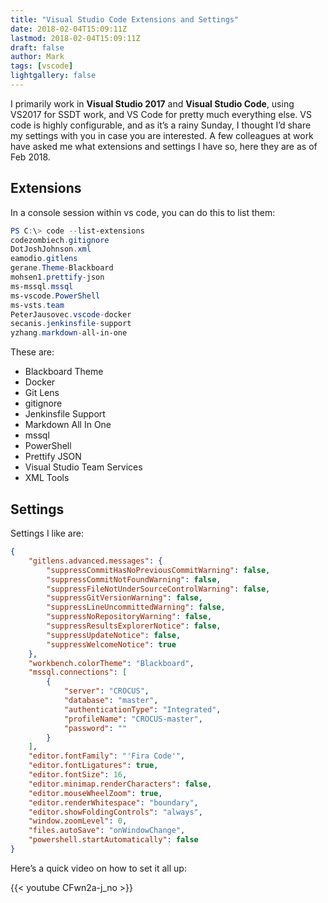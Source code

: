 ```yaml
---
title: "Visual Studio Code Extensions and Settings"
date: 2018-02-04T15:09:11Z
lastmod: 2018-02-04T15:09:11Z
draft: false
author: Mark
tags: [vscode]
lightgallery: false
---
```

I primarily work in **Visual Studio 2017** and **Visual Studio Code**, using VS2017 for SSDT work, and VS Code for pretty much everything else. VS code is highly configurable, and as it’s a rainy Sunday, I thought I’d share my settings with you in case you are interested. A few colleagues at work have asked me what extensions and settings I have so, here they are as of Feb 2018.

## Extensions

In a console session within vs code, you can do this to list them:
``` powershell
PS C:\> code --list-extensions
codezombiech.gitignore
DotJoshJohnson.xml
eamodio.gitlens
gerane.Theme-Blackboard
mohsen1.prettify-json
ms-mssql.mssql
ms-vscode.PowerShell
ms-vsts.team
PeterJausovec.vscode-docker
secanis.jenkinsfile-support
yzhang.markdown-all-in-one
```

These are:

* Blackboard Theme
* Docker
* Git Lens
* gitignore
* Jenkinsfile Support
* Markdown All In One
* mssql
* PowerShell
* Prettify JSON
* Visual Studio Team Services
* XML Tools

## Settings

Settings I like are:

```json
{
    "gitlens.advanced.messages": {
        "suppressCommitHasNoPreviousCommitWarning": false,
        "suppressCommitNotFoundWarning": false,
        "suppressFileNotUnderSourceControlWarning": false,
        "suppressGitVersionWarning": false,
        "suppressLineUncommittedWarning": false,
        "suppressNoRepositoryWarning": false,
        "suppressResultsExplorerNotice": false,
        "suppressUpdateNotice": false,
        "suppressWelcomeNotice": true
    },
    "workbench.colorTheme": "Blackboard",
    "mssql.connections": [
        {
            "server": "CROCUS",
            "database": "master",
            "authenticationType": "Integrated",
            "profileName": "CROCUS-master",
            "password": ""
        }
    ],
    "editor.fontFamily": "'Fira Code'",
    "editor.fontLigatures": true,
    "editor.fontSize": 16,
    "editor.minimap.renderCharacters": false,
    "editor.mouseWheelZoom": true,
    "editor.renderWhitespace": "boundary",
    "editor.showFoldingControls": "always",
    "window.zoomLevel": 0,
    "files.autoSave": "onWindowChange",
    "powershell.startAutomatically": false
}
```

Here’s a quick video on how to set it all up:

{{< youtube CFwn2a-j_no >}}